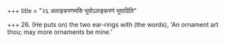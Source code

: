 +++
title = "२६ अलङ्करणमसि भूयोऽलङ्करणं भूयादिति"

+++
26. (He puts on) the two ear-rings with (the words), 'An ornament art thou; may more ornaments be mine.'
